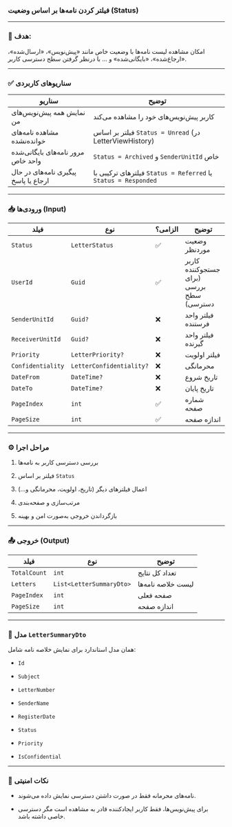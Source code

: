 
### فیلتر کردن نامه‌ها بر اساس وضعیت (Status)

---

### 🎯 هدف:

امکان مشاهده لیست نامه‌ها با وضعیت خاص مانند «پیش‌نویس»، «ارسال‌شده»، «ارجاع‌شده»، «بایگانی‌شده» و ... با درنظر گرفتن سطح دسترسی کاربر.

---

### ✅ سناریوهای کاربردی

|سناریو|توضیح|
|---|---|
|نمایش همه پیش‌نویس‌های من|کاربر پیش‌نویس‌های خود را مشاهده می‌کند|
|مشاهده نامه‌های خوانده‌نشده|فیلتر بر اساس `Status = Unread` (در LetterViewHistory)|
|مرور نامه‌های بایگانی‌شده واحد خاص|`Status = Archived` و `SenderUnitId` خاص|
|پیگیری نامه‌های در حال ارجاع یا پاسخ|فیلترهای ترکیبی با `Status = Referred` یا `Status = Responded`|

---

### 📥 ورودی‌ها (Input)

|فیلد|نوع|الزامی؟|توضیح|
|---|---|---|---|
|`Status`|`LetterStatus`|✅|وضعیت موردنظر|
|`UserId`|`Guid`|✅|کاربر جستجوکننده (برای بررسی سطح دسترسی)|
|`SenderUnitId`|`Guid?`|❌|فیلتر واحد فرستنده|
|`ReceiverUnitId`|`Guid?`|❌|فیلتر واحد گیرنده|
|`Priority`|`LetterPriority?`|❌|فیلتر اولویت|
|`Confidentiality`|`LetterConfidentiality?`|❌|محرمانگی|
|`DateFrom`|`DateTime?`|❌|تاریخ شروع|
|`DateTo`|`DateTime?`|❌|تاریخ پایان|
|`PageIndex`|`int`|✅|شماره صفحه|
|`PageSize`|`int`|✅|اندازه صفحه|

---

### ⚙️ مراحل اجرا

1. بررسی دسترسی کاربر به نامه‌ها
    
2. فیلتر بر اساس `Status`
    
3. اعمال فیلترهای دیگر (تاریخ، اولویت، محرمانگی و...)
    
4. مرتب‌سازی و صفحه‌بندی
    
5. بازگرداندن خروجی به‌صورت امن و بهینه
    

---

### 📤 خروجی (Output)

|فیلد|نوع|توضیح|
|---|---|---|
|`TotalCount`|`int`|تعداد کل نتایج|
|`Letters`|`List<LetterSummaryDto>`|لیست خلاصه نامه‌ها|
|`PageIndex`|`int`|صفحه فعلی|
|`PageSize`|`int`|اندازه صفحه|

---

### 📄 مدل `LetterSummaryDto`

همان مدل استاندارد برای نمایش خلاصه نامه شامل:

- `Id`
    
- `Subject`
    
- `LetterNumber`
    
- `SenderName`
    
- `RegisterDate`
    
- `Status`
    
- `Priority`
    
- `IsConfidential`
    

---

### 🔐 نکات امنیتی

- نامه‌های محرمانه فقط در صورت داشتن دسترسی نمایش داده می‌شوند.
    
- برای پیش‌نویس‌ها، فقط کاربر ایجادکننده قادر به مشاهده است مگر دسترسی خاصی داشته باشد.